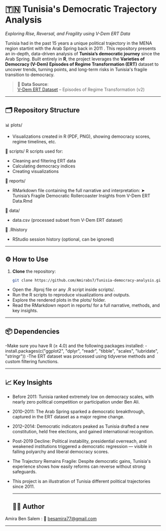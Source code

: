 # 🇹🇳 Tunisia's Democratic Trajectory Analysis  
*Exploring Rise, Reversal, and Fragility using V-Dem ERT Data*

Tunisia had in the past 15 years a unique political trajectory in the MENA region startint with the Arab Spring back in 2011 . This repository presents an in-depth, data-driven analysis of **Tunisia’s democratic journey** since the Arab Spring. Built entirely in **R**, the project leverages the **Varieties of Democracy (V-Dem) Episodes of Regime Transformation (ERT)** dataset to uncover trends, turning points, and long-term risks in Tunisia's fragile transition to democracy.

> 📍 **Data Source**:  
> [V-Dem ERT Dataset](https://www.v-dem.net/data/ert-dataset/) – Episodes of Regime Transformation (v2)

---


## 🗂️ Repository Structure

📊 plots/
- Visualizations created in R (PDF, PNG), showing democracy scores, regime timelines, etc.

📜 scripts/
R scripts used for:
- Cleaning and filtering ERT data
- Calculating democracy indices
- Creating visualizations

📝 reports/
- RMarkdown file containing the full narrative and interpretation: ➤ Tunisia’s Fragile Democratic Rollercoaster Insights from V-Dem ERT Data.Rmd

📁 data/
- data.csv (processed subset from V-Dem ERT dataset)

🔁 .Rhistory
- RStudio session history (optional, can be ignored)


---

## ⚙️ How to Use

1. **Clone** the repository:
   ```bash
   git clone https://github.com/Amirabs7/Tunisia-democracy-analysis.git
   
- Open the .Rproj file or any .R script inside scripts/.
- Run the R scripts to reproduce visualizations and outputs.
- Explore the rendered plots in the plots/ folder.
- Read the RMarkdown report in reports/ for a full narrative, methods, and key insights.

---


## 📦 Dependencies

-Make sure you have R (≥ 4.0) and the following packages installed:
-install.packages(c("ggplot2", "dplyr", "readr", "tibble", "scales", "lubridate", "stringr"))
-The ERT dataset was processed using tidyverse methods and custom filtering functions.

---


## 📈 Key Insights

- Before 2011: Tunisia ranked extremely low on democracy scales, with nearly zero political competition or participation under Ben Ali.
- 2010–2011: The Arab Spring sparked a democratic breakthrough, captured in the ERT dataset as a major regime change.
- 2012–2014: Democratic indicators peaked as Tunisia drafted a new constitution, held free elections, and gained international recognition.
- Post-2019 Decline: Political instability, presidential overreach, and weakened institutions triggered a democratic regression — visible in falling polyarchy and liberal democracy scores.
- The Trajectory Remains Fragile: Despite democratic gains, Tunisia's experience shows how easily reforms can reverse without strong safeguards.
- This project is an illustration of Tunisia different political trajectories since 2011. 

  ---

  ## 👩‍💻 Author
  
Amira Ben Salem  : 📧 besamira77@gmail.com

  ---



  
